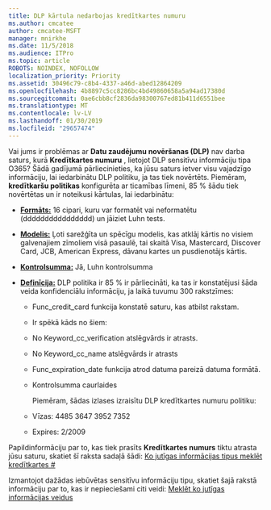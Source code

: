 ```yaml
---
title: DLP kārtula nedarbojas kredītkartes numuru
ms.author: cmcatee
author: cmcatee-MSFT
manager: mnirkhe
ms.date: 11/5/2018
ms.audience: ITPro
ms.topic: article
ROBOTS: NOINDEX, NOFOLLOW
localization_priority: Priority
ms.assetid: 30496c79-c8b4-4337-a46d-abed12864209
ms.openlocfilehash: 4b8897c5cc8286bc4bd49860658a5a94ad17380d
ms.sourcegitcommit: 0ae6cbb8cf2836da98300767ed81b411d6551bee
ms.translationtype: MT
ms.contentlocale: lv-LV
ms.lasthandoff: 01/30/2019
ms.locfileid: "29657474"
---
```

Vai jums ir problēmas ar **Datu zaudējumu novēršanas (DLP)** nav darba saturs, kurā **Kredītkartes numuru** , lietojot DLP sensitīvu informāciju tipa O365? Šādā gadījumā pārliecinieties, ka jūsu saturs ietver visu vajadzīgo informāciju, lai iedarbinātu DLP politiku, ja tas tiek novērtēts. Piemēram, **kredītkaršu politikas** konfigurēta ar ticamības līmeni, 85 % šādu tiek novērtētas un ir noteikusi kārtulas, lai iedarbinātu: 
  
- **[Formāts:](https://docs.microsoft.com/office365/securitycompliance/what-the-sensitive-information-types-look-for#format-19)** 16 cipari, kuru var formatēt vai neformatētu (dddddddddddddddd) un jāiziet Luhn tests. 
    
- **[Modelis:](https://docs.microsoft.com/office365/securitycompliance/what-the-sensitive-information-types-look-for#pattern-19)** Ļoti sarežģīta un spēcīgu modelis, kas atklāj kārtis no visiem galvenajiem zīmoliem visā pasaulē, tai skaitā Visa, Mastercard, Discover Card, JCB, American Express, dāvanu kartes un pusdienotājs kārtis. 
    
- **[Kontrolsumma:](https://docs.microsoft.com/office365/securitycompliance/what-the-sensitive-information-types-look-for#checksum-19)** Jā, Luhn kontrolsumma 
    
- **[Definīcija:](https://docs.microsoft.com/office365/securitycompliance/what-the-sensitive-information-types-look-for#definition-19)** DLP politika ir 85 % ir pārliecināti, ka tas ir konstatējusi šāda veida konfidenciālu informāciju, ja laikā tuvumu 300 rakstzīmes: 
    
  - Func_credit_card funkcija konstatē saturu, kas atbilst rakstam.
    
  - Ir spēkā kāds no šiem: 
    
  - No Keyword_cc_verification atslēgvārds ir atrasts.
    
  - No Keyword_cc_name atslēgvārds ir atrasts
    
  - Func_expiration_date funkcija atrod datuma pareizā datuma formātā.
    
  - Kontrolsumma caurlaides
    
    Piemēram, šādas izlases izraisītu DLP kredītkartes numuru politiku:
    
  - Vīzas: 4485 3647 3952 7352 
    
  - Expires: 2/2009
    
Papildinformāciju par to, kas tiek prasīts **Kredītkartes numurs** tiktu atrasta jūsu saturu, skatiet šī raksta sadaļā šādi: [Ko jutīgas informācijas tipus meklēt kredītkartes #](https://docs.microsoft.com/office365/securitycompliance/what-the-sensitive-information-types-look-for#credit-card-number)
  
Izmantojot dažādas iebūvētas sensitīvu informāciju tipu, skatiet šajā rakstā informāciju par to, kas ir nepieciešami citi veidi: [Meklēt ko jutīgas informācijas veidus](https://docs.microsoft.com/office365/securitycompliance/what-the-sensitive-information-types-look-for)
  


